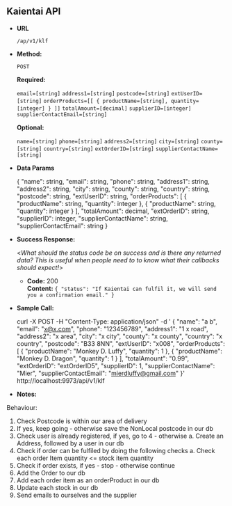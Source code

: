 **Kaientai API**
----

* **URL**

	`/ap/v1/klf`

* **Method:**
  
  `POST`

   **Required:**
 
   `email=[string]`
   `address1=[string]`
   `postcode=[string]`
   `extUserID=[string]`
   `orderProducts=[[
   {
   productName=[string],
   quantity=[integer]
   }
   ]]`
   `totalAmount=[decimal]`
   `supplierID=[integer]`
   `supplierContactEmail=[string]`

   **Optional:**
 
   `name=[string]`
   `phone=[string]`
   `address2=[string]`
   `city=[string]`
   `county=[string]`
   `country=[string]`
   `extOrderID=[string]`
   `supplierContactName=[string]`

* **Data Params**

    {
	    "name": string,
	    "email": string,
	    "phone": string,
	    "address1": string,
	    "address2": string,
	    "city": string,
	    "county": string,
	    "country": string,
	    "postcode": string,
	    "extUserID": string,
	    "orderProducts": [
		    {
				"productName": string,
			    "quantity": integer
		    },
		    {
			    "productName": string,
			    "quantity": integer
		    }
	    ],
	    "totalAmount": decimal,
	    "extOrderID": string,
	    "supplierID": integer,
	    "supplierContactName": string,
	    "supplierContactEmail": string
    }

* **Success Response:**
  
  <_What should the status code be on success and is there any returned data? This is useful when people need to to know what their callbacks should expect!_>

  * **Code:** 200 <br />
    **Content:** `{ "status": "If Kaientai can fulfil it, we will send you a confirmation email." }`

* **Sample Call:**

    curl -X POST -H "Content-Type: application/json" -d '
    {
		"name": "a b",
		"email": "x@x.com",
		"phone": "123456789",
		"address1": "1 x road",
		"address2": "x area",
		"city": "x city",
		"county": "x county",
		"country": "x country",
		"postcode": "B33 8NN",
		"extUserID": "x008",
		"orderProducts": [
			{
				"productName": "Monkey D. Luffy",
				"quantity": 1
			},
			{
				"productName": "Monkey D. Dragon",
				"quantity": 1
			}
		],
		"totalAmount": "0.99",
		"extOrderID": "extOrderID5",
		"supplierID": 1,
		"supplierContactName": "Mier",
		"supplierContactEmail": "mierdluffy@gmail.com"
	}' http://localhost:9973/api/v1/klf

* **Notes:**

Behaviour:
1. Check Postcode is within our area of delivery
2. If yes, keep going - otherwise save the NonLocal postcode in our db
3. Check user is already registered, if yes, go to 4 - otherwise
	a.  Create an Address, followed by a user in our db
4. Check if order can be fulfiled by doing the following checks
	a. Check each order Item quantity <= stock item quantity
5. Check if order exists, if yes - stop - otherwise continue
6. Add the Order to our db
7. Add each order item as an orderProduct in our db
8. Update each stock in our db
9. Send emails to ourselves and the supplier
